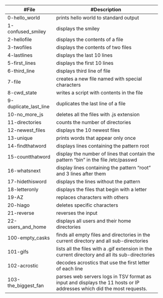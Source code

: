 #File | #Description
----- | -----
0-hello_world | prints hello world to standard output
1-confused_smiley | displays the smiley
2-hellofile | displays the contents of a file
3-twofiles | displays the contents of two files
4-lastlines | displays the last 10 lines
5-first_lines | displays the first 10 lines
6-third_line | displays third line of file
7-file | creates a new file named with special characters
8-cwd_state | writes a script with contents in the file
9-duplicate_last_line | duplicates the last line of a file
10-no_more_js | deletes all the files with .js extension
11-directories | counts the number of directories
12-newest_files | displays the 10 newest files
13-unique | prints words that appear only once
14-findthatword | displays lines containing the pattern root
15-countthatword | display the number of lines that contain the pattern “bin” in the file /etc/passwd
16-whatsnext | display lines containing the pattern “root” and 3 lines after them
17-hidethisword | displays the lines without the pattern
18-letteronly | displays the files that begin with a letter
19-AZ | replaces characters with others
20-hiago | deletes specific characters
21-reverse | reverses the input
22-users_and_home | displays all users and their home directories
100-empty_casks | finds all empty files and directories in the current directory and all sub-directories
101-gifs | lists all the files with a .gif extension in the current directory and all its sub-directories
102-acrostic | decodes acrostics that use the first letter of each line
103-the_biggest_fan | parses web servers logs in TSV format as input and displays the 11 hosts or IP addresses which did the most requests.


